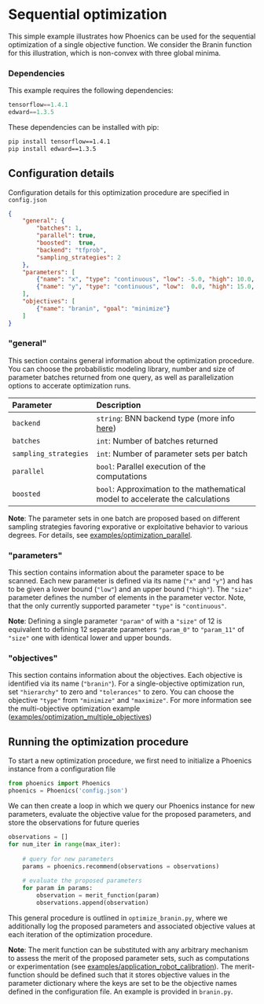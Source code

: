 # Sequential optimization

This simple example illustrates how Phoenics can be used for the sequential optimization of a single objective function. We consider the Branin function for this illustration, which is non-convex with three global minima. 

### Dependencies
This example requires the following dependencies:
```python
tensorflow==1.4.1
edward==1.3.5
```
These dependencies can be installed with pip:
```bash
pip install tensorflow==1.4.1
pip install edward==1.3.5
```

## Configuration details

Configuration details for this optimization procedure are specified in `config.json`

```json
{
    "general": {
		"batches": 1,
		"parallel": true,
		"boosted":  true,
		"backend": "tfprob",
		"sampling_strategies": 2
    },
    "parameters": [
        {"name": "x", "type": "continuous", "low": -5.0, "high": 10.0, "size": 1},
        {"name": "y", "type": "continuous", "low":  0.0, "high": 15.0, "size": 1}
    ],
    "objectives": [
        {"name": "branin", "goal": "minimize"}
    ]
}

```

### "general" 
This section contains general information about the optimization procedure. You can choose the probabilistic modeling library, number and size of parameter batches returned from one query, as well as parallelization options to accerate optimization runs.  

| Parameter              | Description                         											       | 
|:-----------------------|:------------------------------------------------------------------------------------|
| `backend`              | `string`: BNN backend type (more info [here](https://github.com/ChemOS-Inc/phoenics/blob/master/README.md#dependencies-and-requirements))  										       |
| `batches`             | `int`: Number of batches returned 										       | 
| `sampling_strategies`              | `int`: Number of parameter sets per batch  											       | 
| `parallel`             | `bool`: Parallel execution of the computations 										       | 
| `boosted`              | `bool`: Approximation to the mathematical model to accelerate the calculations								       | 

**Note**: The parameter sets in one batch are proposed based on different sampling strategies favoring exporative or exploitative behavior to various degrees. For details, see [examples/optimization_parallel](https://github.com/aspuru-guzik-group/phoenics/tree/master/examples/optimization_parallel).


### "parameters" 

This section contains information about the parameter space to be scanned. Each new parameter is defined via its name (`"x"` and `"y"`) and has to be given a lower bound (`"low"`) and an upper bound (`"high"`). The `"size"` parameter defines the number of elements in the parameter vector. Note, that the only currently supported parameter `"type"` is `"continuous"`. 

**Note**: Defining a single parameter `"param"` of with a `"size"` of 12 is equivalent to defining 12 separate parameters `"param_0"` to `"param_11"` of `"size"` one with identical lower and upper bounds.

### "objectives"

This section contains information about the objectives. Each objective is identified via its name (`"branin"`). For a single-objective optimization run, set `"hierarchy"` to zero and `"tolerances"` to zero. You can choose the objective `"type"` from `"minimize"` and `"maximize"`. For more information see the multi-objective optimization example ([examples/optimization_multiple_objectives](https://github.com/aspuru-guzik-group/phoenics/tree/master/examples/optimization_multiple_objectives))


## Running the optimization procedure

To start a new optimization procedure, we first need to initialize a Phoenics instance from a configuration file 

```python
from phoenics import Phoenics
phoenics = Phoenics('config.json')
```

We can then create a loop in which we query our Phoenics instance for new parameters, evaluate the objective value for the proposed parameters, and store the observations for future queries

```python
observations = []
for num_iter in range(max_iter):
	
    # query for new parameters
    params = phoenics.recommend(observations = observations)
    
    # evaluate the proposed parameters
    for param in params:
     	observation = merit_function(param)
        observations.append(observation)
```

This general procedure is outlined in `optimize_branin.py`, where we additionally log the proposed parameters and associated objective values at each iteration of the optimization procedure. 

**Note**: The merit function can be substituted with any arbitrary mechanism to assess the merit of the proposed parameter sets, such as computations or experimentation (see [examples/application_robot_calibration](https://github.com/aspuru-guzik-group/phoenics/tree/master/examples/application_robot_calibration)). The merit-function should be defined such that it stores objective values in the parameter dictionary where the keys are set to be the objective names defined in the configuration file. An example is provided in `branin.py`.
